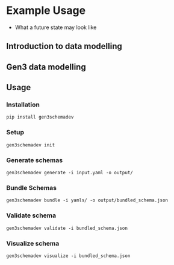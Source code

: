 # Example Usage
- What a future state may look like


## Introduction to data modelling

## Gen3 data modelling

## Usage

### Installation
```
pip install gen3schemadev
```


### Setup
```
gen3schemadev init
```

### Generate schemas
```
gen3schemadev generate -i input.yaml -o output/
```

### Bundle Schemas
```
gen3schemadev bundle -i yamls/ -o output/bundled_schema.json
```


### Validate schema
```
gen3schemadev validate -i bundled_schema.json
```

### Visualize schema
```
gen3schemadev visualize -i bundled_schema.json
```

